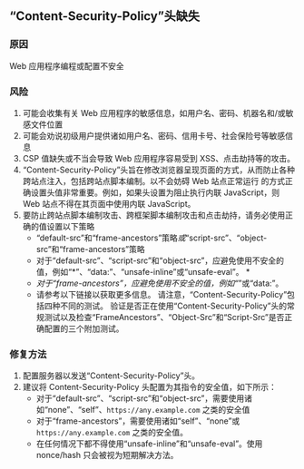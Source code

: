 ## “Content-Security-Policy”头缺失

### 原因

Web 应用程序编程或配置不安全 

### 风险

1. 可能会收集有关 Web 应用程序的敏感信息，如用户名、密码、机器名和/或敏感文件位置
2. 可能会劝说初级用户提供诸如用户名、密码、信用卡号、社会保险号等敏感信息
3. CSP 值缺失或不当会导致 Web 应用程序容易受到 XSS、点击劫持等的攻击。
4. “Content-Security-Policy”头旨在修改浏览器呈现页面的方式，从而防止各种跨站点注入，包括跨站点脚本编制。以不会妨碍 Web 站点正常运行 的方式正确设置头值非常重要。例如，如果头设置为阻止执行内联 JavaScript，则 Web 站点不得在其页面中使用内联 JavaScript。
5. 要防止跨站点脚本编制攻击、跨框架脚本编制攻击和点击劫持，请务必使用正确的值设置以下策略
    - “default-src”和“frame-ancestors”策略*或*“script-src”、“object-src”和“frame-ancestors”策略
    - 对于“default-src”、“script-src”和“object-src”，应避免使用不安全的值，例如“*”、“data:”、“unsafe-inline”或“unsafe-eval”。 *
    - *对于“frame-ancestors”，应避免使用不安全的值，例如“*”或“data:”。
    -  请参考以下链接以获取更多信息。 请注意，“Content-Security-Policy”包括四种不同的测试。 验证是否正在使用“Content-Security-Policy”头的常规测试以及检查“FrameAncestors”、“Object-Src”和“Script-Src”是否正确配置的三个附加测试。

### 修复方法

1. 配置服务器以发送“Content-Security-Policy”头。
2. 建议将 Content-Security-Policy 头配置为其指令的安全值，如下所示：
    -  对于“default-src”、“script-src”和“object-src”，需要使用诸如“none”、“self”、`https://any.example.com` 之类的安全值
    -  对于“frame-ancestors”，需要使用诸如“self”、“none”或 `https://any.example.com` 之类的安全值。 
    - 在任何情况下都不得使用“unsafe-inline”和“unsafe-eval”。使用 nonce/hash 只会被视为短期解决方法。